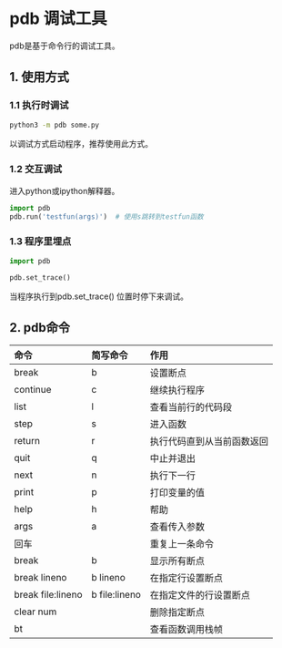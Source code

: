 # pdb 调试工具

pdb是基于命令行的调试工具。

## 1. 使用方式

### 1.1 执行时调试

```sh
python3 -m pdb some.py
```

以调试方式启动程序，推荐使用此方式。

### 1.2 交互调试

进入python或ipython解释器。

```py
import pdb
pdb.run('testfun(args)')  # 使用s跳转到testfun函数
```

### 1.3 程序里埋点

```py
import pdb

pdb.set_trace()
```

当程序执行到pdb.set_trace() 位置时停下来调试。

## 2. pdb命令

命令|简写命令|作用
:-|:-|:-
break|b|设置断点
continue|c|继续执行程序
list |l| 查看当前行的代码段
step |s| 进入函数
return |r| 执行代码直到从当前函数返回
quit |q| 中止并退出
next |n| 执行下一行
print |p| 打印变量的值
help |h| 帮助
args |a| 查看传入参数
|回车||重复上一条命令
break |b|显示所有断点
break lineno|b lineno|在指定行设置断点
break file:lineno|b file:lineno|在指定文件的行设置断点
clear num||删除指定断点
bt  ||查看函数调用栈帧
